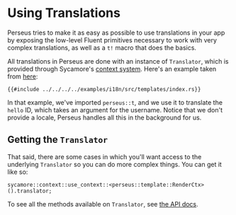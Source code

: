 # Using Translations

Perseus tries to make it as easy as possible to use translations in your app by exposing the low-level Fluent primitives necessary to work with very complex translations, as well as a `t!` macro that does the basics.

All translations in Perseus are done with an instance of `Translator`, which is provided through Sycamore's [context system](https://sycamore-rs.netlify.app/docs/v0.6/advanced/contexts). Here's an example taken from [here](https://github.com/arctic-hen7/perseus/blob/main/examples/i18n/src/templates/index.rs):

```rust,no_run,no_playground
{{#include ../../../../examples/i18n/src/templates/index.rs}}
```

In that example, we've imported `perseus::t`, and we use it to translate the `hello` ID, which takes an argument for the username. Notice that we don't provide a locale, Perseus handles all this in the background for us. 

## Getting the `Translator`

That said, there are some cases in which you'll want access to the underlying `Translator` so you can do more complex things. You can get it like so:

```rust,no_run,no_playground
sycamore::context::use_context::<perseus::template::RenderCtx>().translator;
```

To see all the methods available on `Translator`, see [the API docs](https://docs.rs/perseus).
